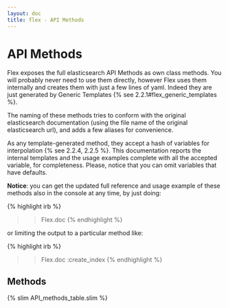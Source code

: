 ```yaml
---
layout: doc
title: flex - API Methods
---
```


# API Methods

Flex exposes the full elasticsearch API Methods as own class methods. You will probably never need to use them directly, however Flex uses them internally and creates them with just a few lines of yaml. Indeed they are just generated by Generic Templates {% see 2.2.1#flex_generic_templates %}.

The naming of these methods tries to conform with the original elasticsearch documentation (using the file name of the original elasticsearch url), and adds a few aliases for convenience.

As any template-generated method, they accept a hash of variables for interpolation {% see 2.2.4, 2.2.5 %}. This documentation reports the internal templates and the usage examples complete with all the accepted variable, for completeness. Please, notice that you can omit variables that have defaults.

**Notice**: you can get the updated full reference and usage example of these methods also in the console at any time, by just doing:


{% highlight irb %}
>> Flex.doc
{% endhighlight %}

or limiting the output to a particular method like:

{% highlight irb %}
>> Flex.doc :create_index
{% endhighlight %}

## Methods

{% slim API_methods_table.slim %}

